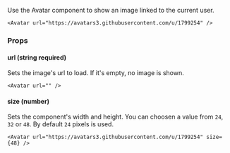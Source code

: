 Use the Avatar component to show an image linked to the current user.

```react
<Avatar url="https://avatars3.githubusercontent.com/u/1799254" />
```

### Props

#### **url** (string required)

Sets the image's url to load. If it's empty, no image is shown.

```react
<Avatar url="" />
```

#### **size** (number)

Sets the component's width and height. You can choosen a value from `24`, `32` or `48`. By default `24` pixels is used.

```react
<Avatar url="https://avatars3.githubusercontent.com/u/1799254" size={48} />
```
